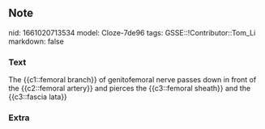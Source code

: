 ## Note
nid: 1661020713534
model: Cloze-7de96
tags: GSSE::!Contributor::Tom_Li
markdown: false

### Text
<div>
  The {{c1::femoral branch}} of genitofemoral nerve passes down in
  front of the {{c2::femoral artery}} and pierces the {{c3::femoral
  sheath}} and the {{c3::fascia lata}}
</div>

### Extra

